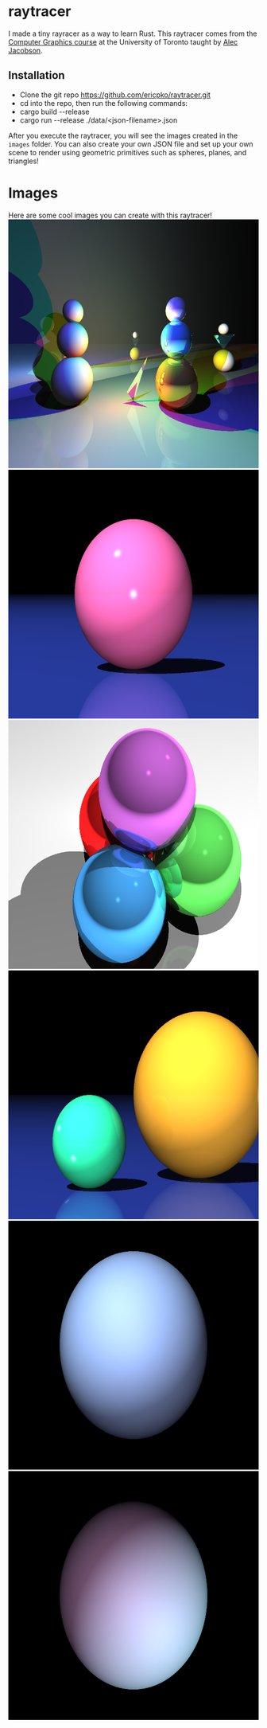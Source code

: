 # raytracer
I made a tiny rayracer as a way to learn Rust. This raytracer comes from the [Computer Graphics course](https://github.com/alecjacobson/computer-graphics-ray-tracing) at the University of Toronto taught by [Alec Jacobson](https://www.cs.toronto.edu/~jacobson/).

## Installation
- Clone the git repo https://github.com/ericpko/raytracer.git
- cd into the repo, then run the following commands:
- cargo build --release
- cargo run --release ./data/\<json-filename\>.json

After you execute the raytracer, you will see the images created in the `images` folder. You can also create your own JSON file and set up your own scene to render using geometric primitives such as spheres, planes, and triangles!

# Images
Here are some cool images you can create with this raytracer!
<img src="readme-png/creative.png" class="img-responsive" alt="Sphere and plane" width="640" height="500"> </div>
<img src="readme-png/sphere-and-plane.png" class="img-responsive" alt="Sphere and plane" width="640" height="500"> </div>
<img src="readme-png/sphere-packing.png" class="img-responsive" alt="Sphere and plane" width="640" height="500"> </div>
<img src="readme-png/two-spheres-and-plane.png" class="img-responsive" alt="Sphere and plane" width="640" height="500"> </div>
<img src="readme-png/sphere-small-change.png" class="img-responsive" alt="Sphere and plane" width="640" height="500"> </div>
<img src="readme-png/sphere-large-change.png" class="img-responsive" alt="Sphere and plane" width="640" height="500"> </div>
